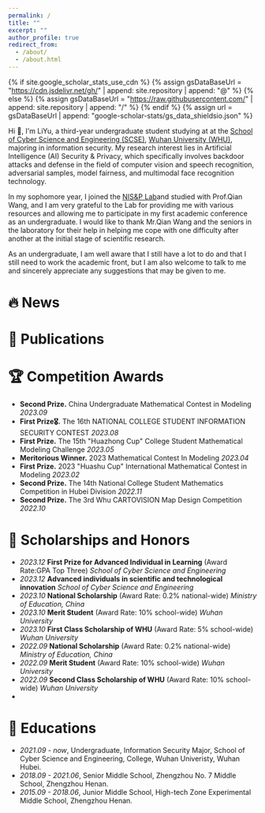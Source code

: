 ```yaml
---
permalink: /
title: ""
excerpt: ""
author_profile: true
redirect_from: 
  - /about/
  - /about.html
---
```


{% if site.google_scholar_stats_use_cdn %}
{% assign gsDataBaseUrl = "https://cdn.jsdelivr.net/gh/" | append: site.repository | append: "@" %}
{% else %}
{% assign gsDataBaseUrl = "https://raw.githubusercontent.com/" | append: site.repository | append: "/" %}
{% endif %}
{% assign url = gsDataBaseUrl | append: "google-scholar-stats/gs_data_shieldsio.json" %}

<span class='anchor' id='about-me'></span>
Hi 👋, I'm LiYu, a third-year undergraduate student studying at at the [School of Cyber Science and Engineering (SCSE)](http://cse.whu.edu.cn/index.htm), [Wuhan University (WHU)](https://www.whu.edu.cn/), majoring in information security. My research interest lies in Artificial Intelligence (AI) Security & Privacy, which specifically involves backdoor attacks and defense in the field of computer vision and speech recognition, adversarial samples, model fairness, and multimodal face recognition technology.

In my sophomore year, I joined the [NIS&P Lab](http://nisplab.whu.edu.cn/)and studied with Prof.Qian Wang, and I am very grateful to the Lab for providing me with various resources and allowing me to participate in my first academic conference as an undergraduate. I would like to thank Mr.Qian Wang and the seniors in the laboratory for their help in helping me cope with one difficulty after another at the initial stage of scientific research.

As an undergraduate, I am well aware that I still have a lot to do and that I still need to work the academic front, but I am also welcome to talk to me and sincerely appreciate any suggestions that may be given to me.


<span class='anchor' id="-news"></span>
# 🔥 News

<span class='anchor' id="-publications"></span>
# 📝 Publications 

<span class='anchor' id="-competition-awards"></span>
# 🏆 Competition Awards
- **Second Prize.**  China Undergraduate Mathematical Contest in Modeling *2023.09*
- **First Prize🎖.** The 16th NATIONAL COLLEGE STUDENT INFORMATION SECURITY CONTEST *2023.08*
- **First Prize.** The 15th "Huazhong Cup" College Student Mathematical Modeling Challenge *2023.05*
- **Meritorious Winner.** 2023 Mathematical Contest In Modeling *2023.04*
- **First Prize.** 2023 "Huashu Cup" International Mathematical Contest in Modeling *2023.02*
- **Second Prize.** The 14th National College Student Mathematics Competition in Hubei Division *2022.11*
- **Second Prize.** The 3rd Whu CARTOVISION Map Design Competition *2022.10*

<span class='anchor' id="-scholarships-and-honors"></span>
# 🥇 Scholarships and Honors
- *2023.12* **First Prize for Advanced Individual in Learning** (Award Rate:GPA Top Three) *School of Cyber Science and Engineering*
- *2023.12* **Advanced individuals in scientific and technological innovation** *School of Cyber Science and Engineering*
- *2023.10* **National Scholarship** (Award Rate: 0.2% national-wide) *Ministry of Education, China* 
- *2023.10* **Merit Student** (Award Rate: 10% school-wide) *Wuhan University*
- *2023.10* **First Class Scholarship of WHU** (Award Rate: 5% school-wide) *Wuhan University*
- *2022.09* **National Scholarship** (Award Rate: 0.2% national-wide) *Ministry of Education, China* 
- *2022.09* **Merit Student**  (Award Rate: 10% school-wide) *Wuhan University* 
- *2022.09* **Second Class Scholarship of WHU** (Award Rate: 10% school-wide) *Wuhan University*
- 
<span class='anchor' id="-educations"></span>
# 📖 Educations
- *2021.09 - now*, Undergraduate, Information Security Major, School of Cyber Science and Engineering, College, Wuhan Univeristy, Wuhan Hubei.
- *2018.09 - 2021.06*, Senior Middle School, Zhengzhou No. 7 Middle School, Zhengzhou Henan.
- *2015.09 - 2018.06*, Junior Middle School, High-tech Zone Experimental Middle School, Zhengzhou Henan.

<!--
# 💬 Invited Talks
- *2021.06*, Lorem ipsum dolor sit amet, consectetur adipiscing elit. Vivamus ornare aliquet ipsum, ac tempus justo dapibus sit amet. 
- *2021.03*, Lorem ipsum dolor sit amet, consectetur adipiscing elit. Vivamus ornare aliquet ipsum, ac tempus justo dapibus sit amet.  \| [\[video\]](https://github.com/)

# 💻 Internships
- *2019.05 - 2020.02*, [Lorem](https://github.com/), China. -->
